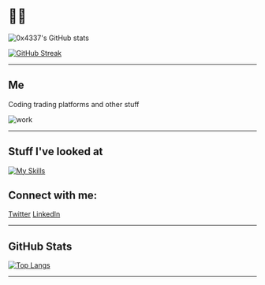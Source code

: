 # 👋🏼

![0x4337's GitHub stats](https://github-readme-stats.vercel.app/api?username=0x4337&show_icons=true&theme=radical)

[![GitHub Streak](https://streak-stats.demolab.com?user=0x4337&theme=react&hide_border=true)](https://git.io/streak-stats)

---

## Me

Coding trading platforms and other stuff


![work](https://i.imgur.com/iDSmtxL.png)

---

## Stuff I've looked at

[![My Skills](https://skillicons.dev/icons?i=html,css,js,react,tailwind,sass,nextjs,express,nodejs,ts,mysql,mongodb,aws,gcp,docker,postman,vercel,discord,firebase,stackoverflow)](https://skillicons.dev)



## Connect with me:

[Twitter](https://twitter.com/s_econd111) 
[LinkedIn](https://linkedin.com/in/adamgedge)

---

## GitHub Stats

[![Top Langs](https://github-readme-stats-taupe-delta.vercel.app/api/top-langs/?username=0x4337&layout=compact)](https://github.com/0x4337/github-readme-stats)

---
